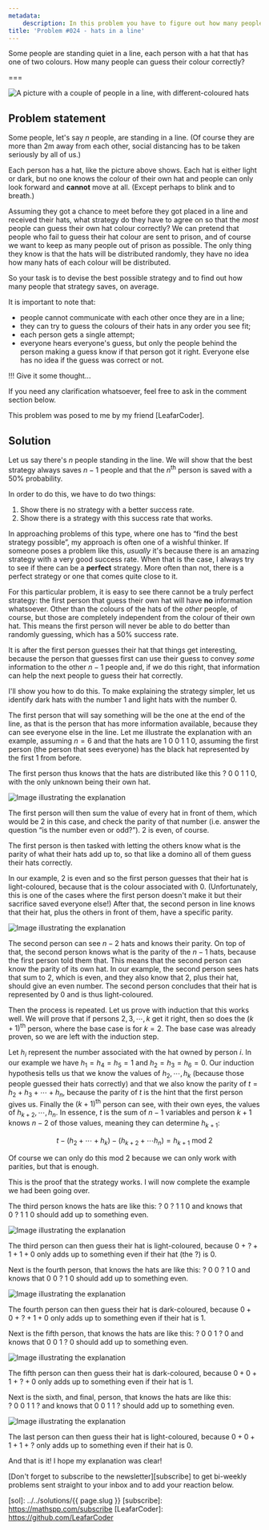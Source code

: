 ```yaml
---
metadata:
    description: In this problem you have to figure out how many people can guess the colour of their own hats.
title: 'Problem #024 - hats in a line'
---
```


Some people are standing quiet in a line, each person with a hat that has one of two
colours. How many people can guess their colour correctly?

===

![A picture with a couple of people in a line, with different-coloured hats](thumbnail.webp)


## Problem statement

Some people, let's say $n$ people, are standing in a line.
(Of course they are
more than 2m away from each other, social distancing has to be taken seriously by
all of us.)

Each person has a hat, like the picture above shows.
Each hat is either light or dark, but no one knows the colour of their own hat
and people can only look forward and **cannot** move at all.
(Except perhaps to blink and to breath.)

Assuming they got a chance to meet before they got placed in a line and
received their hats, what strategy do they have to agree on so that
the *most* people can guess their own hat colour correctly?
We can pretend that people who fail to guess their hat colour are sent
to prison, and of course we want to keep as many people out of prison as possible.
The only thing they know is that the hats will be distributed randomly,
they have no idea how many hats of each colour will be distributed.

So your task is to devise the best possible strategy and to find out how many people
that strategy saves, on average.

It is important to note that:
 - people cannot communicate with each other once they are in a line;
 - they can try to guess the colours of their hats in any order you see fit;
 - each person gets a single attempt;
 - everyone hears everyone's guess, but only the people behind the person
making a guess know if that person got it right.
Everyone else has no idea if the guess was correct or not.

!!! Give it some thought...

If you need any clarification whatsoever, feel free to ask in the comment section below.

This problem was posed to me by my friend [LeafarCoder].


## Solution

Let us say there's $n$ people standing in the line.
We will show that the best strategy always saves $n - 1$ people and that the
$n^\text{th}$ person is saved with a $50\%$ probability.

In order to do this, we have to do two things:

 1. Show there is no strategy with a better success rate.
 2. Show there is a strategy with this success rate that works.

In approaching problems of this type, where one has to “find the best strategy
possible”, my approach is often one of a wishful thinker.
If someone poses a problem like this, *usually* it's because there is an amazing
strategy with a very good success rate.
When that is the case, I always try to see if there can be a **perfect**
strategy.
More often than not, there is a perfect strategy or one that comes quite close
to it.

For this particular problem, it is easy to see there cannot be a truly perfect
strategy: the first person that guess their own hat will have **no** information
whatsoever. Other than the colours of the hats of the *other* people, of course,
but those are completely independent from the colour of their own hat.
This means the first person
will never be able to do better than randomly guessing, which has a $50\%$
success rate.

It is after the first person guesses their hat that things get interesting,
because the person that guesses first can use their guess to convey *some*
information to the other $n - 1$ people and, if we do this right, that
information can help the next people to guess their hat correctly.

I'll show you how to do this.
To make explaining the strategy simpler, let us identify dark hats with the
number $1$ and light hats with the number $0$.

The first person that will say something will be the one at the end of the line,
as that is the person that has more information available, because they can see
everyone else in the line.
Let me illustrate the explanation with an example, assuming $n = 6$ and that the
hats are $1~0~0~1~1~0$, assuming the first person (the person that sees
everyone) has the black hat represented by the first $1$ from before.

The first person thus knows that the hats are distributed like this
$?~0~0~1~1~0$, with the only unknown being their own hat.

![Image illustrating the explanation](_explanation_01.webp)

The first person will then sum the value of every hat in front of them, which
would be $2$ in this case, and check the parity of that number (i.e. answer the
question “is the number even or odd?”). $2$ is even, of course.

The first person is then tasked with letting the others know what is the parity
of what their hats add up to, so that like a domino all of them guess their hats
correctly.

In our example, $2$ is even and so the first person guesses that their hat is
light-coloured, because that is the colour associated with $0$.
(Unfortunately, this is one of the cases where the first person doesn't make it
but their sacrifice saved everyone else!)
After that, the second person in line knows that their hat, plus the others in
front of them, have a specific parity.

![Image illustrating the explanation](_explanation_02.webp)

The second person can see $n - 2$ hats and knows their parity.
On top of that, the second person knows what is the parity of the $n - 1$ hats,
because the first person told them that.
This means that the second person can know the parity of its own hat.
In our example, the second person sees hats that sum to $2$, which is even, and
they also know that $2$, plus their hat, should give an even number.
The second person concludes that their hat is represented by $0$ and is thus
light-coloured.

Then the process is repeated.
Let us prove with induction that this works well.
We will prove that if persons $2, 3, \cdots, k$ get it right, then so does the
$(k + 1)^\text{th}$ person, where the base case is for $k = 2$.
The base case was already proven, so we are left with the induction step.

Let $h_i$ represent the number associated with the hat owned by person $i$.
In our example we have $h_1 = h_4 = h_5 = 1$ and $h_2 = h_3 = h_6 = 0$.
Our induction hypothesis tells us that we know the values of $h_2, \cdots, h_k$
(because those people guessed their hats correctly)
and that we also know the parity of $t = h_2 + h_3 + \cdots + h_n$, because the
parity of $t$ is the hint that the first person gives us.
Finally the $(k + 1)^\text{th}$ person can see, with their own eyes, the values
of $h_{k+2}, \cdots, h_n$.
In essence, $t$ is the sum of $n - 1$ variables and person $k + 1$ knows $n - 2$
of those values, meaning they can determine $h_{k+1}$:

$$
t - \left(h_2 + \cdots + h_k \right) - \left(h_{k+2} + \cdots h_n \right) =
h_{k+1} \text{ mod } 2
$$

Of course we can only do this $\text{mod } 2$ because we can only work with
parities, but that is enough.

This is the proof that the strategy works.
I will now complete the example we had been going over.

The third person knows the hats are like this: $?~0~?~1~1~0$ and knows that
$0~?~1~1~0$ should add up to something even.

![Image illustrating the explanation](_explanation_03.webp)

The third person can then guess their hat is light-coloured, because
$0~+~? + 1 + 1 + 0$ only adds up to something even if their hat (the $?$) is
$0$.

Next is the fourth person, that knows the hats are like this: $?~0~0~?~1~0$ and
knows that $0~0~?~1~0$ should add up to something even.

![Image illustrating the explanation](_explanation_04.webp)

The fourth person can then guess their hat is dark-coloured, because
$0 + 0~+~? + 1 + 0$ only adds up to something even if their hat is $1$.

Next is the fifth person, that knows the hats are like this: $?~0~0~1~?~0$ and
knows that $0~0~1~?~0$ should add up to something even.

![Image illustrating the explanation](_explanation_05.webp)

The fifth person can then guess their hat is dark-coloured, because
$0 + 0 + 1~+~? + 0$ only adds up to something even if their hat is $1$.

Next is the sixth, and final, person, that knows the hats are like this:
$?~0~0~1~1~?$ and knows that $0~0~1~1~?$ should add up to something even.

![Image illustrating the explanation](_explanation_06.webp)

The last person can then guess their hat is light-coloured, because
$0 + 0 + 1 + 1~+~?$ only adds up to something even if their hat is $0$.

And that is it!
I hope my explanation was clear!


[Don't forget to subscribe to the newsletter][subscribe] to get bi-weekly
problems sent straight to your inbox and to add your reaction below.

[sol]: ../../solutions/{{ page.slug }}
[subscribe]: https://mathspp.com/subscribe
[LeafarCoder]: https://github.com/LeafarCoder
